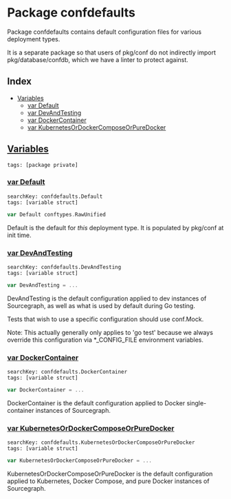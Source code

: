 # Package confdefaults

Package confdefaults contains default configuration files for various deployment types. 

It is a separate package so that users of pkg/conf do not indirectly import pkg/database/confdb, which we have a linter to protect against. 

## Index

* [Variables](#var)
    * [var Default](#Default)
    * [var DevAndTesting](#DevAndTesting)
    * [var DockerContainer](#DockerContainer)
    * [var KubernetesOrDockerComposeOrPureDocker](#KubernetesOrDockerComposeOrPureDocker)


## <a id="var" href="#var">Variables</a>

```
tags: [package private]
```

### <a id="Default" href="#Default">var Default</a>

```
searchKey: confdefaults.Default
tags: [variable struct]
```

```Go
var Default conftypes.RawUnified
```

Default is the default for *this* deployment type. It is populated by pkg/conf at init time. 

### <a id="DevAndTesting" href="#DevAndTesting">var DevAndTesting</a>

```
searchKey: confdefaults.DevAndTesting
tags: [variable struct]
```

```Go
var DevAndTesting = ...
```

DevAndTesting is the default configuration applied to dev instances of Sourcegraph, as well as what is used by default during Go testing. 

Tests that wish to use a specific configuration should use conf.Mock. 

Note: This actually generally only applies to 'go test' because we always override this configuration via *_CONFIG_FILE environment variables. 

### <a id="DockerContainer" href="#DockerContainer">var DockerContainer</a>

```
searchKey: confdefaults.DockerContainer
tags: [variable struct]
```

```Go
var DockerContainer = ...
```

DockerContainer is the default configuration applied to Docker single-container instances of Sourcegraph. 

### <a id="KubernetesOrDockerComposeOrPureDocker" href="#KubernetesOrDockerComposeOrPureDocker">var KubernetesOrDockerComposeOrPureDocker</a>

```
searchKey: confdefaults.KubernetesOrDockerComposeOrPureDocker
tags: [variable struct]
```

```Go
var KubernetesOrDockerComposeOrPureDocker = ...
```

KubernetesOrDockerComposeOrPureDocker is the default configuration applied to Kubernetes, Docker Compose, and pure Docker instances of Sourcegraph. 

